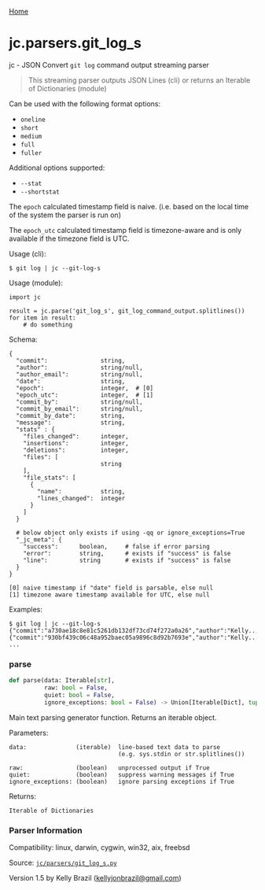 [Home](https://kellyjonbrazil.github.io/jc/)
<a id="jc.parsers.git_log_s"></a>

# jc.parsers.git_log_s

jc - JSON Convert `git log` command output streaming parser

> This streaming parser outputs JSON Lines (cli) or returns an Iterable of
> Dictionaries (module)

Can be used with the following format options:
- `oneline`
- `short`
- `medium`
- `full`
- `fuller`

Additional options supported:
- `--stat`
- `--shortstat`

The `epoch` calculated timestamp field is naive. (i.e. based on the
local time of the system the parser is run on)

The `epoch_utc` calculated timestamp field is timezone-aware and is
only available if the timezone field is UTC.

Usage (cli):

    $ git log | jc --git-log-s

Usage (module):

    import jc

    result = jc.parse('git_log_s', git_log_command_output.splitlines())
    for item in result:
        # do something

Schema:

    {
      "commit":               string,
      "author":               string/null,
      "author_email":         string/null,
      "date":                 string,
      "epoch":                integer,  # [0]
      "epoch_utc":            integer,  # [1]
      "commit_by":            string/null,
      "commit_by_email":      string/null,
      "commit_by_date":       string,
      "message":              string,
      "stats" : {
        "files_changed":      integer,
        "insertions":         integer,
        "deletions":          integer,
        "files": [
                              string
        ],
        "file_stats": [
          {
            "name":           string,
            "lines_changed":  integer
          }
        ]
      }

      # below object only exists if using -qq or ignore_exceptions=True
      "_jc_meta": {
        "success":      boolean,     # false if error parsing
        "error":        string,      # exists if "success" is false
        "line":         string       # exists if "success" is false
      }
    }

    [0] naive timestamp if "date" field is parsable, else null
    [1] timezone aware timestamp available for UTC, else null

Examples:

    $ git log | jc --git-log-s
    {"commit":"a730ae18c8e81c5261db132df73cd74f272a0a26","author":"Kelly...}
    {"commit":"930bf439c06c48a952baec05a9896c8d92b7693e","author":"Kelly...}
    ...

<a id="jc.parsers.git_log_s.parse"></a>

### parse

```python
def parse(data: Iterable[str],
          raw: bool = False,
          quiet: bool = False,
          ignore_exceptions: bool = False) -> Union[Iterable[Dict], tuple]
```

Main text parsing generator function. Returns an iterable object.

Parameters:

    data:              (iterable)  line-based text data to parse
                                   (e.g. sys.stdin or str.splitlines())

    raw:               (boolean)   unprocessed output if True
    quiet:             (boolean)   suppress warning messages if True
    ignore_exceptions: (boolean)   ignore parsing exceptions if True


Returns:

    Iterable of Dictionaries

### Parser Information
Compatibility:  linux, darwin, cygwin, win32, aix, freebsd

Source: [`jc/parsers/git_log_s.py`](https://github.com/kellyjonbrazil/jc/blob/master/jc/parsers/git_log_s.py)

Version 1.5 by Kelly Brazil (kellyjonbrazil@gmail.com)
